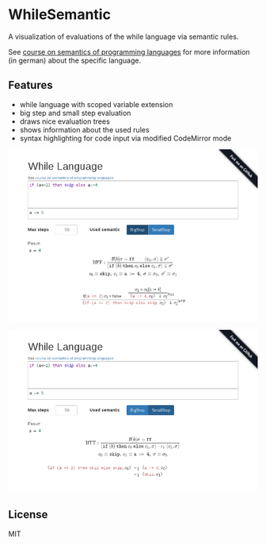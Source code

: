 WhileSemantic
=============

A visualization of evaluations of the while language via semantic rules.

See [course on semantics of programming languages](http://pp.info.uni-karlsruhe.de/lehre/SS2017/semantik/semantik-skript-2017.pdf)
for more information (in german) about the specific language.

Features
--------
- while language with scoped variable extension
- big step and small step evaluation
- draws nice evaluation trees
- shows information about the used rules
- syntax highlighting for code input via modified CodeMirror mode

![demo image](img/big_step_demo.png)

![demo image](img/small_step_demo.png)

License
-------
MIT